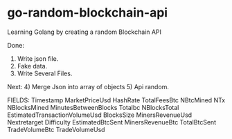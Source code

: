 # go-random-blockchain-api
Learning Golang by creating a random Blockchain API

Done:
1) Write json file.
2) Fake data.
3) Write Several Files.

Next:
4) Merge Json into array of objects
5) Api random.


FIELDS:
	Timestamp
	MarketPriceUsd
	HashRate
	TotalFeesBtc
	NBtcMined
	NTx
	NBlocksMined
	MinutesBetweenBlocks
	Totalbc
	NBlocksTotal
	EstimatedTransactionVolumeUsd
	BlocksSize
	MinersRevenueUsd
	Nextretarget
	Difficulty
	EstimatedBtcSent
	MinersRevenueBtc
	TotalBtcSent
	TradeVolumeBtc
	TradeVolumeUsd
